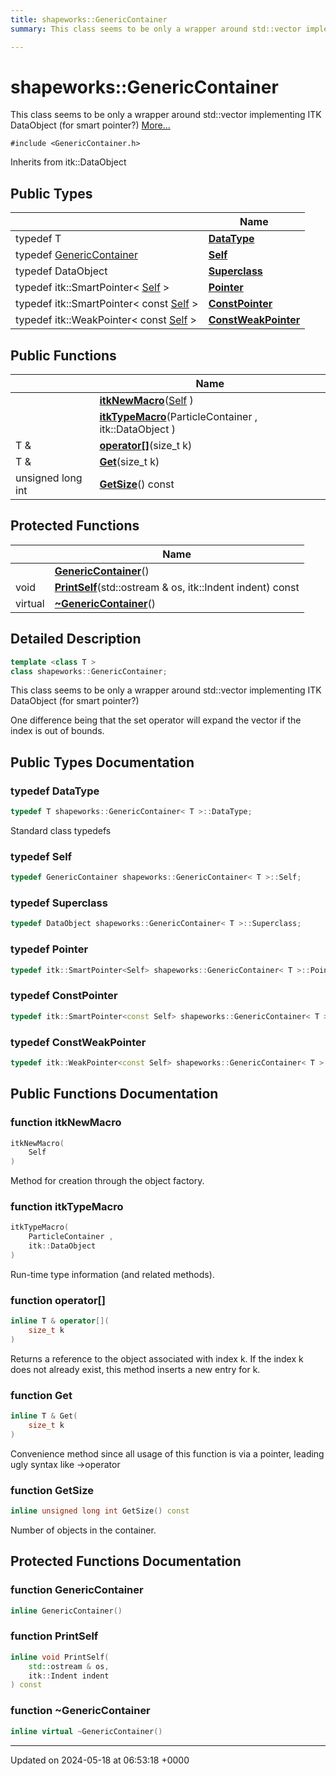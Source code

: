 ```yaml
---
title: shapeworks::GenericContainer
summary: This class seems to be only a wrapper around std::vector implementing ITK DataObject (for smart pointer?) 

---
```


# shapeworks::GenericContainer



This class seems to be only a wrapper around std::vector implementing ITK DataObject (for smart pointer?)  [More...](#detailed-description)


`#include <GenericContainer.h>`

Inherits from itk::DataObject

## Public Types

|                | Name           |
| -------------- | -------------- |
| typedef T | **[DataType](../Classes/classshapeworks_1_1GenericContainer.md#typedef-datatype)**  |
| typedef [GenericContainer](../Classes/classshapeworks_1_1GenericContainer.md) | **[Self](../Classes/classshapeworks_1_1GenericContainer.md#typedef-self)**  |
| typedef DataObject | **[Superclass](../Classes/classshapeworks_1_1GenericContainer.md#typedef-superclass)**  |
| typedef itk::SmartPointer< [Self](../Classes/classshapeworks_1_1GenericContainer.md) > | **[Pointer](../Classes/classshapeworks_1_1GenericContainer.md#typedef-pointer)**  |
| typedef itk::SmartPointer< const [Self](../Classes/classshapeworks_1_1GenericContainer.md) > | **[ConstPointer](../Classes/classshapeworks_1_1GenericContainer.md#typedef-constpointer)**  |
| typedef itk::WeakPointer< const [Self](../Classes/classshapeworks_1_1GenericContainer.md) > | **[ConstWeakPointer](../Classes/classshapeworks_1_1GenericContainer.md#typedef-constweakpointer)**  |

## Public Functions

|                | Name           |
| -------------- | -------------- |
| | **[itkNewMacro](../Classes/classshapeworks_1_1GenericContainer.md#function-itknewmacro)**([Self](../Classes/classshapeworks_1_1GenericContainer.md) ) |
| | **[itkTypeMacro](../Classes/classshapeworks_1_1GenericContainer.md#function-itktypemacro)**(ParticleContainer , itk::DataObject ) |
| T & | **[operator[]](../Classes/classshapeworks_1_1GenericContainer.md#function-operator[])**(size_t k) |
| T & | **[Get](../Classes/classshapeworks_1_1GenericContainer.md#function-get)**(size_t k) |
| unsigned long int | **[GetSize](../Classes/classshapeworks_1_1GenericContainer.md#function-getsize)**() const |

## Protected Functions

|                | Name           |
| -------------- | -------------- |
| | **[GenericContainer](../Classes/classshapeworks_1_1GenericContainer.md#function-genericcontainer)**() |
| void | **[PrintSelf](../Classes/classshapeworks_1_1GenericContainer.md#function-printself)**(std::ostream & os, itk::Indent indent) const |
| virtual | **[~GenericContainer](../Classes/classshapeworks_1_1GenericContainer.md#function-~genericcontainer)**() |

## Detailed Description

```cpp
template <class T >
class shapeworks::GenericContainer;
```

This class seems to be only a wrapper around std::vector implementing ITK DataObject (for smart pointer?) 

One difference being that the set operator will expand the vector if the index is out of bounds. 

## Public Types Documentation

### typedef DataType

```cpp
typedef T shapeworks::GenericContainer< T >::DataType;
```


Standard class typedefs 


### typedef Self

```cpp
typedef GenericContainer shapeworks::GenericContainer< T >::Self;
```


### typedef Superclass

```cpp
typedef DataObject shapeworks::GenericContainer< T >::Superclass;
```


### typedef Pointer

```cpp
typedef itk::SmartPointer<Self> shapeworks::GenericContainer< T >::Pointer;
```


### typedef ConstPointer

```cpp
typedef itk::SmartPointer<const Self> shapeworks::GenericContainer< T >::ConstPointer;
```


### typedef ConstWeakPointer

```cpp
typedef itk::WeakPointer<const Self> shapeworks::GenericContainer< T >::ConstWeakPointer;
```


## Public Functions Documentation

### function itkNewMacro

```cpp
itkNewMacro(
    Self 
)
```


Method for creation through the object factory. 


### function itkTypeMacro

```cpp
itkTypeMacro(
    ParticleContainer ,
    itk::DataObject 
)
```


Run-time type information (and related methods). 


### function operator[]

```cpp
inline T & operator[](
    size_t k
)
```


Returns a reference to the object associated with index k. If the index k does not already exist, this method inserts a new entry for k. 


### function Get

```cpp
inline T & Get(
    size_t k
)
```


Convenience method since all usage of this function is via a pointer, leading ugly syntax like ->operator[](k) 


### function GetSize

```cpp
inline unsigned long int GetSize() const
```


Number of objects in the container. 


## Protected Functions Documentation

### function GenericContainer

```cpp
inline GenericContainer()
```


### function PrintSelf

```cpp
inline void PrintSelf(
    std::ostream & os,
    itk::Indent indent
) const
```


### function ~GenericContainer

```cpp
inline virtual ~GenericContainer()
```


-------------------------------

Updated on 2024-05-18 at 06:53:18 +0000
